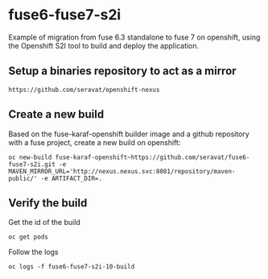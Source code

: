 # fuse6-fuse7-s2i

Example of migration from fuse 6.3 standalone to fuse 7 on openshift, using the Openshift S2I tool to build and deploy the application.

## Setup a binaries repository to act as a mirror

`https://github.com/seravat/openshift-nexus`

## Create a new build

Based on the fuse-karaf-openshift builder image and a github repository with a fuse project, create a new build on openshift:

`oc new-build fuse-karaf-openshift~https://github.com/seravat/fuse6-fuse7-s2i.git -e MAVEN_MIRROR_URL='http://nexus.nexus.svc:8081/repository/maven-public/' -e ARTIFACT_DIR=.`

## Verify the build

Get the id of the build

`oc get pods`

Follow the logs

`oc logs -f fuse6-fuse7-s2i-10-build`
